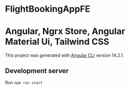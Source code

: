 # FlightBookingAppFE

# Angular, Ngrx Store, Angular Material Ui, Tailwind CSS

This project was generated with [Angular CLI](https://github.com/angular/angular-cli) version 14.2.1.

## Development server

Run `npm run start` 




